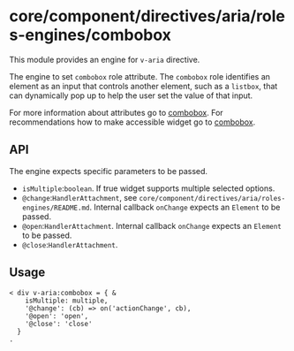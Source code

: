 # core/component/directives/aria/roles-engines/combobox

This module provides an engine for `v-aria` directive.

The engine to set `combobox` role attribute.
The `combobox` role identifies an element as an input that controls another element, such as a `listbox`, that can dynamically pop up to help the user set the value of that input.

For more information about attributes go to [combobox](`https://developer.mozilla.org/en-US/docs/Web/Accessibility/ARIA/Roles/combobox_role`).
For recommendations how to make accessible widget go to [combobox](`https://www.w3.org/WAI/ARIA/apg/patterns/combobox/`).

## API

The engine expects specific parameters to be passed.
- `isMultiple`:`boolean`.
If true widget supports multiple selected options.
- `@change`:`HandlerAttachment`, see `core/component/directives/aria/roles-engines/README.md`.
Internal callback `onChange` expects an `Element` to be passed.
- `@open`:`HandlerAttachment`.
Internal callback `onChange` expects an `Element` to be passed.
- `@close`:`HandlerAttachment`.

## Usage

```
< div v-aria:combobox = { &
    isMultiple: multiple,
    '@change': (cb) => on('actionChange', cb),
    '@open': 'open',
    '@close': 'close'
  }
.
```
